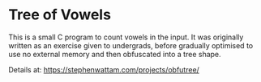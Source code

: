 # Tree of Vowels
This is a small C program to count vowels in the input.  It was originally written as an exercise given to undergrads, before gradually optimised to use no external memory and then obfuscated into a tree shape.

Details at: https://stephenwattam.com/projects/obfutree/
